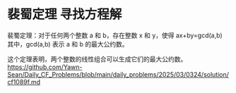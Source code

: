 
# 裴蜀定理 寻找方程解
裴蜀定理：对于任何两个整数 a 和 b，存在整数 x 和 y，使得
ax+by=gcd(a,b)
其中，gcd(a,b) 表示 a 和 b 的最大公约数。

这个定理表明，两个整数的线性组合可以生成它们的最大公约数。
https://github.com/Yawn-Sean/Daily_CF_Problems/blob/main/daily_problems/2025/03/0324/solution/cf1089f.md
